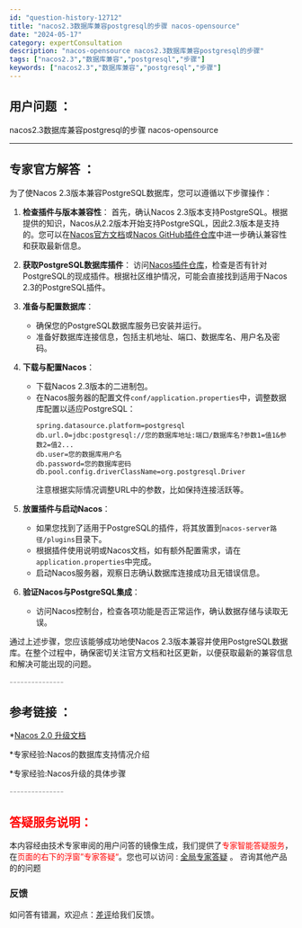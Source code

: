 ```yaml
---
id: "question-history-12712"
title: "nacos2.3数据库兼容postgresql的步骤 nacos-opensource"
date: "2024-05-17"
category: expertConsultation
description: "nacos-opensource nacos2.3数据库兼容postgresql的步骤"
tags: ["nacos2.3","数据库兼容","postgresql","步骤"]
keywords: ["nacos2.3","数据库兼容","postgresql","步骤"]
---
```


## 用户问题 ： 
 nacos2.3数据库兼容postgresql的步骤 nacos-opensource 

---------------
## 专家官方解答 ：

为了使Nacos 2.3版本兼容PostgreSQL数据库，您可以遵循以下步骤操作：

1. **检查插件与版本兼容性**：
   首先，确认Nacos 2.3版本支持PostgreSQL。根据提供的知识，Nacos从2.2版本开始支持PostgreSQL，因此2.3版本是支持的。您可以在[Nacos官方文档](https://nacos.io/docs/)或[Nacos GitHub插件仓库](https://github.com/nacos-group/nacos-plugin)中进一步确认兼容性和获取最新信息。

2. **获取PostgreSQL数据库插件**：
   访问[Nacos插件仓库](https://github.com/nacos-group/nacos-plugin)，检查是否有针对PostgreSQL的现成插件。根据社区维护情况，可能会直接找到适用于Nacos 2.3的PostgreSQL插件。

3. **准备与配置数据库**：
   - 确保您的PostgreSQL数据库服务已安装并运行。
   - 准备好数据库连接信息，包括主机地址、端口、数据库名、用户名及密码。

4. **下载与配置Nacos**：
   - 下载Nacos 2.3版本的二进制包。
   - 在Nacos服务器的配置文件`conf/application.properties`中，调整数据库配置以适应PostgreSQL：
     ```properties
     spring.datasource.platform=postgresql
     db.url.0=jdbc:postgresql://您的数据库地址:端口/数据库名?参数1=值1&参数2=值2...
     db.user=您的数据库用户名
     db.password=您的数据库密码
     db.pool.config.driverClassName=org.postgresql.Driver
     ```
     注意根据实际情况调整URL中的参数，比如保持连接活跃等。

5. **放置插件与启动Nacos**：
   - 如果您找到了适用于PostgreSQL的插件，将其放置到`nacos-server路径/plugins`目录下。
   - 根据插件使用说明或Nacos文档，如有额外配置需求，请在`application.properties`中完成。
   - 启动Nacos服务器，观察日志确认数据库连接成功且无错误信息。

6. **验证Nacos与PostgreSQL集成**：
   - 访问Nacos控制台，检查各项功能是否正常运作，确认数据存储与读取无误。

通过上述步骤，您应该能够成功地使Nacos 2.3版本兼容并使用PostgreSQL数据库。在整个过程中，确保密切关注官方文档和社区更新，以便获取最新的兼容信息和解决可能出现的问题。


<font color="#949494">---------------</font> 


## 参考链接 ：

*[Nacos 2.0 升级文档](https://nacos.io/docs/latest/upgrading/200-upgrading)
 
 *专家经验:Nacos的数据库支持情况介绍 
 
 *专家经验:Nacos升级的具体步骤 


 <font color="#949494">---------------</font> 
 


## <font color="#FF0000">答疑服务说明：</font> 

本内容经由技术专家审阅的用户问答的镜像生成，我们提供了<font color="#FF0000">专家智能答疑服务</font>，在<font color="#FF0000">页面的右下的浮窗”专家答疑“</font>。您也可以访问 : [全局专家答疑](https://opensource.alibaba.com/chatBot) 。 咨询其他产品的的问题

### 反馈
如问答有错漏，欢迎点：[差评](https://ai.nacos.io/user/feedbackByEnhancerGradePOJOID?enhancerGradePOJOId=13863)给我们反馈。
